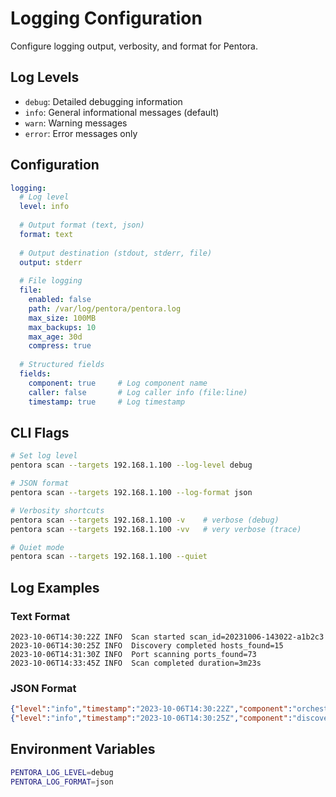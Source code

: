 # Logging Configuration

Configure logging output, verbosity, and format for Pentora.

## Log Levels

- `debug`: Detailed debugging information
- `info`: General informational messages (default)
- `warn`: Warning messages
- `error`: Error messages only

## Configuration

```yaml
logging:
  # Log level
  level: info
  
  # Output format (text, json)
  format: text
  
  # Output destination (stdout, stderr, file)
  output: stderr
  
  # File logging
  file:
    enabled: false
    path: /var/log/pentora/pentora.log
    max_size: 100MB
    max_backups: 10
    max_age: 30d
    compress: true
  
  # Structured fields
  fields:
    component: true     # Log component name
    caller: false       # Log caller info (file:line)
    timestamp: true     # Log timestamp
```

## CLI Flags

```bash
# Set log level
pentora scan --targets 192.168.1.100 --log-level debug

# JSON format
pentora scan --targets 192.168.1.100 --log-format json

# Verbosity shortcuts
pentora scan --targets 192.168.1.100 -v    # verbose (debug)
pentora scan --targets 192.168.1.100 -vv   # very verbose (trace)

# Quiet mode
pentora scan --targets 192.168.1.100 --quiet
```

## Log Examples

### Text Format
```
2023-10-06T14:30:22Z INFO  Scan started scan_id=20231006-143022-a1b2c3
2023-10-06T14:30:25Z INFO  Discovery completed hosts_found=15
2023-10-06T14:31:30Z INFO  Port scanning ports_found=73
2023-10-06T14:33:45Z INFO  Scan completed duration=3m23s
```

### JSON Format
```json
{"level":"info","timestamp":"2023-10-06T14:30:22Z","component":"orchestrator","scan_id":"20231006-143022-a1b2c3","message":"Scan started"}
{"level":"info","timestamp":"2023-10-06T14:30:25Z","component":"discovery","hosts_found":15,"message":"Discovery completed"}
```

## Environment Variables

```bash
PENTORA_LOG_LEVEL=debug
PENTORA_LOG_FORMAT=json
```

